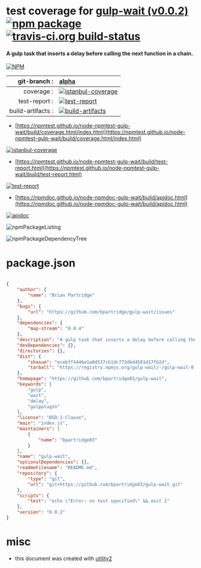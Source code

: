 # test coverage for  [gulp-wait (v0.0.2)](https://github.com/bpartridge83/gulp-wait)  [![npm package](https://img.shields.io/npm/v/npmtest-gulp-wait.svg?style=flat-square)](https://www.npmjs.org/package/npmtest-gulp-wait) [![travis-ci.org build-status](https://api.travis-ci.org/npmtest/node-npmtest-gulp-wait.svg)](https://travis-ci.org/npmtest/node-npmtest-gulp-wait)
#### A gulp task that inserts a delay before calling the next function in a chain.

[![NPM](https://nodei.co/npm/gulp-wait.png?downloads=true&downloadRank=true&stars=true)](https://www.npmjs.com/package/gulp-wait)

| git-branch : | [alpha](https://github.com/npmtest/node-npmtest-gulp-wait/tree/alpha)|
|--:|:--|
| coverage : | [![istanbul-coverage](https://npmtest.github.io/node-npmtest-gulp-wait/build/coverage.badge.svg)](https://npmtest.github.io/node-npmtest-gulp-wait/build/coverage.html/index.html)|
| test-report : | [![test-report](https://npmtest.github.io/node-npmtest-gulp-wait/build/test-report.badge.svg)](https://npmtest.github.io/node-npmtest-gulp-wait/build/test-report.html)|
| build-artifacts : | [![build-artifacts](https://npmtest.github.io/node-npmtest-gulp-wait/glyphicons_144_folder_open.png)](https://github.com/npmtest/node-npmtest-gulp-wait/tree/gh-pages/build)|

- [https://npmtest.github.io/node-npmtest-gulp-wait/build/coverage.html/index.html](https://npmtest.github.io/node-npmtest-gulp-wait/build/coverage.html/index.html)

[![istanbul-coverage](https://npmtest.github.io/node-npmtest-gulp-wait/build/screenCapture.buildCi.browser.%252Ftmp%252Fbuild%252Fcoverage.lib.html.png)](https://npmtest.github.io/node-npmtest-gulp-wait/build/coverage.html/index.html)

- [https://npmtest.github.io/node-npmtest-gulp-wait/build/test-report.html](https://npmtest.github.io/node-npmtest-gulp-wait/build/test-report.html)

[![test-report](https://npmtest.github.io/node-npmtest-gulp-wait/build/screenCapture.buildCi.browser.%252Ftmp%252Fbuild%252Ftest-report.html.png)](https://npmtest.github.io/node-npmtest-gulp-wait/build/test-report.html)

- [https://npmdoc.github.io/node-npmdoc-gulp-wait/build/apidoc.html](https://npmdoc.github.io/node-npmdoc-gulp-wait/build/apidoc.html)

[![apidoc](https://npmdoc.github.io/node-npmdoc-gulp-wait/build/screenCapture.buildCi.browser.%252Ftmp%252Fbuild%252Fapidoc.html.png)](https://npmdoc.github.io/node-npmdoc-gulp-wait/build/apidoc.html)

![npmPackageListing](https://npmtest.github.io/node-npmtest-gulp-wait/build/screenCapture.npmPackageListing.svg)

![npmPackageDependencyTree](https://npmtest.github.io/node-npmtest-gulp-wait/build/screenCapture.npmPackageDependencyTree.svg)



# package.json

```json

{
    "author": {
        "name": "Brian Partridge"
    },
    "bugs": {
        "url": "https://github.com/bpartridge/gulp-wait/issues"
    },
    "dependencies": {
        "map-stream": "0.0.4"
    },
    "description": "A gulp task that inserts a delay before calling the next function in a chain.",
    "devDependencies": {},
    "directories": {},
    "dist": {
        "shasum": "ecebff4446e1a0d537cb1dc773dbd4581d17fb2d",
        "tarball": "https://registry.npmjs.org/gulp-wait/-/gulp-wait-0.0.2.tgz"
    },
    "homepage": "https://github.com/bpartridge83/gulp-wait",
    "keywords": [
        "gulp",
        "wait",
        "delay",
        "gulpplugin"
    ],
    "license": "BSD-2-Clause",
    "main": "index.js",
    "maintainers": [
        {
            "name": "bpartridge83"
        }
    ],
    "name": "gulp-wait",
    "optionalDependencies": {},
    "readmeFilename": "README.md",
    "repository": {
        "type": "git",
        "url": "git+https://github.com/bpartridge83/gulp-wait.git"
    },
    "scripts": {
        "test": "echo \"Error: no test specified\" && exit 1"
    },
    "version": "0.0.2"
}
```



# misc
- this document was created with [utility2](https://github.com/kaizhu256/node-utility2)
